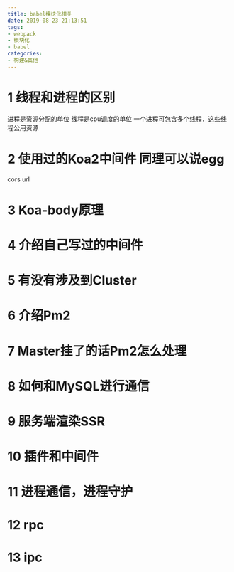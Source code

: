 ```yaml
---
title: babel模块化相关
date: 2019-08-23 21:13:51
tags: 
- webpack
- 模块化
- babel
categories: 
- 构建&其他
---
```

# 1 线程和进程的区别
进程是资源分配的单位
线程是cpu调度的单位
一个进程可包含多个线程，这些线程公用资源 
# 2 使用过的Koa2中间件  同理可以说egg
cors
url
# 3 Koa-body原理
# 4 介绍自己写过的中间件

# 5 有没有涉及到Cluster
# 6 介绍Pm2
# 7 Master挂了的话Pm2怎么处理
# 8 如何和MySQL进行通信

# 9 服务端渲染SSR
# 10 插件和中间件
# 11 进程通信，进程守护
# 12 rpc
# 13 ipc